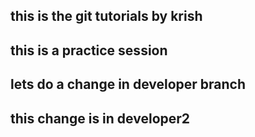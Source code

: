## this is the git tutorials by krish
## this is a practice session 
## lets do a change in developer branch
## this change is in developer2